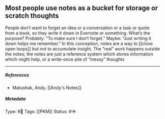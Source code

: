 ## Most people use notes as a bucket for storage or scratch thoughts  # 

People don’t want to forget an idea or a conversation or a task or quote from a book, so they write it down in Evernote or something. What’s the purpose? Probably: “To make sure I don’t forget." Maybe: “Just writing it down helps me remember.” In this conception, notes are a way to [[close open loops]] but not to accumulate insight. The “real” work happens outside the notes; the notes are just a reference system which stores information which might help, or a write-once pile of “messy” thoughts

___

##### References

- Matushak, Andy. [[Andy's Notes]].

##### Metadata

Type: #🔴 
Tags: [[PKM]]
Status: #☀️ 